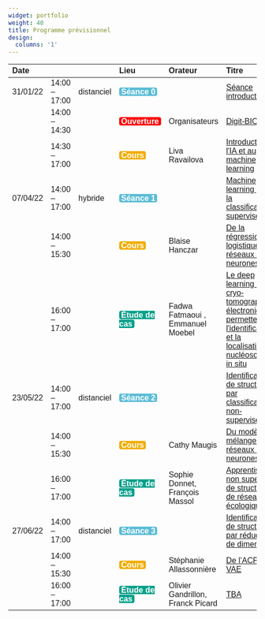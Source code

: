 ```yaml
---
widget: portfolio
weight: 40
title: Programme prévisionnel
design:
  columns: '1'
---
```


<table class=" lightable-classic lightable-striped" style="font-family: &quot;Arial Narrow&quot;, &quot;Source Sans Pro&quot;, sans-serif; margin-left: auto; margin-right: auto;">
 <thead>
  <tr>
   <th style="text-align:left;"> Date </th>
   <th style="text-align:left;">  </th>
   <th style="text-align:left;">  </th>
   <th style="text-align:left;"> Lieu </th>
   <th style="text-align:left;"> Orateur </th>
   <th style="text-align:left;"> Titre </th>
  </tr>
 </thead>
<tbody>
  <tr>
   <td style="text-align:left;"> 31/01/22 </td>
   <td style="text-align:left;"> 14:00 – 17:00 </td>
   <td style="text-align:left;"> distanciel </td>
   <td style="text-align:left;"> <span style=" font-weight: bold;    color: white !important;border-radius: 4px; padding-right: 4px; padding-left: 4px; background-color: #5BBCD6 !important;">Séance 0</span> </td>
   <td style="text-align:left;">  </td>
   <td style="text-align:left;"> <a href="sequences/concepts/s0_intro">Séance introductive</a> </td>
  </tr>
  <tr>
   <td style="text-align:left;">  </td>
   <td style="text-align:left;"> 14:00 – 14:30 </td>
   <td style="text-align:left;">  </td>
   <td style="text-align:left;"> <span style=" font-weight: bold;    color: white !important;border-radius: 4px; padding-right: 4px; padding-left: 4px; background-color: #FF0000 !important;">Ouverture</span> </td>
   <td style="text-align:left;"> Organisateurs </td>
   <td style="text-align:left;"> <a href="sequences/concepts/s0_intro">Digit-BIO &amp; IA</a> </td>
  </tr>
  <tr>
   <td style="text-align:left;">  </td>
   <td style="text-align:left;"> 14:30 – 17:00 </td>
   <td style="text-align:left;">  </td>
   <td style="text-align:left;"> <span style=" font-weight: bold;    color: white !important;border-radius: 4px; padding-right: 4px; padding-left: 4px; background-color: #F2AD00 !important;">Cours</span> </td>
   <td style="text-align:left;"> Liva Ravailova </td>
   <td style="text-align:left;"> <a href="sequences/concepts/s0_intro">Introduction à l&#39;IA et au machine learning</a> </td>
  </tr>
  <tr>
   <td style="text-align:left;"> 07/04/22 </td>
   <td style="text-align:left;"> 14:00 – 17:00 </td>
   <td style="text-align:left;"> hybride </td>
   <td style="text-align:left;"> <span style=" font-weight: bold;    color: white !important;border-radius: 4px; padding-right: 4px; padding-left: 4px; background-color: #5BBCD6 !important;">Séance 1</span> </td>
   <td style="text-align:left;">  </td>
   <td style="text-align:left;"> <a href="sequences/concepts/s1_classification">Machine learning pour la classification supervisée</a> </td>
  </tr>
  <tr>
   <td style="text-align:left;">  </td>
   <td style="text-align:left;"> 14:00 – 15:30 </td>
   <td style="text-align:left;">  </td>
   <td style="text-align:left;"> <span style=" font-weight: bold;    color: white !important;border-radius: 4px; padding-right: 4px; padding-left: 4px; background-color: #F2AD00 !important;">Cours</span> </td>
   <td style="text-align:left;"> Blaise Hanczar </td>
   <td style="text-align:left;"> <a href="sequences/concepts/s1_classification">De la régression logistique aux réseaux de neurones</a> </td>
  </tr>
  <tr>
   <td style="text-align:left;">  </td>
   <td style="text-align:left;"> 16:00 – 17:00 </td>
   <td style="text-align:left;">  </td>
   <td style="text-align:left;"> <span style=" font-weight: bold;    color: white !important;border-radius: 4px; padding-right: 4px; padding-left: 4px; background-color: #00A08A !important;">Étude de cas</span> </td>
   <td style="text-align:left;"> Fadwa Fatmaoui , Emmanuel Moebel </td>
   <td style="text-align:left;"> <a href="sequences/concepts/s1_classification">Le deep learning et la cryo-tomographie électronique permettent l&#39;identification et la localisation de nucléosomes in situ</a> </td>
  </tr>
  <tr>
   <td style="text-align:left;"> 23/05/22 </td>
   <td style="text-align:left;"> 14:00 – 17:00 </td>
   <td style="text-align:left;"> distanciel </td>
   <td style="text-align:left;"> <span style=" font-weight: bold;    color: white !important;border-radius: 4px; padding-right: 4px; padding-left: 4px; background-color: #5BBCD6 !important;">Séance 2</span> </td>
   <td style="text-align:left;">  </td>
   <td style="text-align:left;"> <a href="sequences/concepts/s2_clustering">Identification de structure  par classification non-supervisée</a> </td>
  </tr>
  <tr>
   <td style="text-align:left;">  </td>
   <td style="text-align:left;"> 14:00 – 15:30 </td>
   <td style="text-align:left;">  </td>
   <td style="text-align:left;"> <span style=" font-weight: bold;    color: white !important;border-radius: 4px; padding-right: 4px; padding-left: 4px; background-color: #F2AD00 !important;">Cours</span> </td>
   <td style="text-align:left;"> Cathy Maugis </td>
   <td style="text-align:left;"> <a href="sequences/concepts/s2_clustering">Du modèle de mélanges aux réseaux de neurones</a> </td>
  </tr>
  <tr>
   <td style="text-align:left;">  </td>
   <td style="text-align:left;"> 16:00 – 17:00 </td>
   <td style="text-align:left;">  </td>
   <td style="text-align:left;"> <span style=" font-weight: bold;    color: white !important;border-radius: 4px; padding-right: 4px; padding-left: 4px; background-color: #00A08A !important;">Étude de cas</span> </td>
   <td style="text-align:left;"> Sophie Donnet, François Massol </td>
   <td style="text-align:left;"> <a href="sequences/concepts/s2_clustering">Apprentissage non supervisé de structures de réseaux écologiques</a> </td>
  </tr>
  <tr>
   <td style="text-align:left;"> 27/06/22 </td>
   <td style="text-align:left;"> 14:00 – 17:00 </td>
   <td style="text-align:left;"> distanciel </td>
   <td style="text-align:left;"> <span style=" font-weight: bold;    color: white !important;border-radius: 4px; padding-right: 4px; padding-left: 4px; background-color: #5BBCD6 !important;">Séance 3</span> </td>
   <td style="text-align:left;">  </td>
   <td style="text-align:left;"> <a href="sequences/concepts/s3_dimreduction">Identification de structure par réduction de dimension</a> </td>
  </tr>
  <tr>
   <td style="text-align:left;">  </td>
   <td style="text-align:left;"> 14:00 – 15:30 </td>
   <td style="text-align:left;">  </td>
   <td style="text-align:left;"> <span style=" font-weight: bold;    color: white !important;border-radius: 4px; padding-right: 4px; padding-left: 4px; background-color: #F2AD00 !important;">Cours</span> </td>
   <td style="text-align:left;"> Stéphanie Allassonnière </td>
   <td style="text-align:left;"> <a href="sequences/concepts/s3_dimreduction">De l’ACP au VAE</a> </td>
  </tr>
  <tr>
   <td style="text-align:left;">  </td>
   <td style="text-align:left;"> 16:00 – 17:00 </td>
   <td style="text-align:left;">  </td>
   <td style="text-align:left;"> <span style=" font-weight: bold;    color: white !important;border-radius: 4px; padding-right: 4px; padding-left: 4px; background-color: #00A08A !important;">Étude de cas</span> </td>
   <td style="text-align:left;"> Olivier Gandrillon, Franck Picard </td>
   <td style="text-align:left;"> <a href="sequences/concepts/s3_dimreduction"> TBA</a> </td>
  </tr>
</tbody>
</table>
